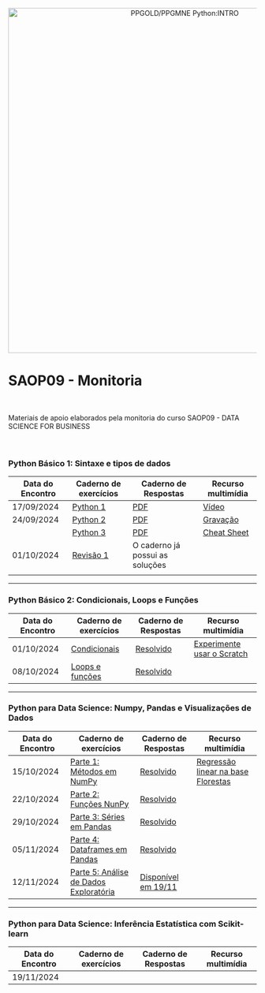 
<p style ="text-align:center">
    <img src="http://epecora.com.br/DataFiles/BannerUFPR.png" width="700" alt="PPGOLD/PPGMNE Python:INTRO"  />
</p>

# SAOP09 - Monitoria
<br>

Materiais de apoio elaborados pela monitoria do curso SAOP09 - DATA SCIENCE FOR BUSINESS
<BR><BR><BR>
### Python Básico 1: Sintaxe e tipos de dados
| Data do Encontro | Caderno de exercícios | Caderno de Respostas | Recurso multimídia |
|------------------|-----------------------|----------------------|--------------------|
|17/09/2024        | [Python 1](https://colab.research.google.com/drive/1eieqtIzlTgcmB589Z-4P2kKIXrOA2e55)| [PDF](https://github.com/3ff3x0r/SAOP09-Monitoria/blob/main/Exercicios_01_respostas.pdf) | [Vídeo](https://youtu.be/shO5lt7XeWM)|
|24/09/2024        | [Python 2](https://colab.research.google.com/drive/1bcb8EwZ_eAWv_VWIQDYJ42GCyhWCuGAn)| [PDF](https://github.com/3ff3x0r/SAOP09-Monitoria/blob/main/Exercicios_02_respostas.pdf) | [Gravação](https://ufprbr0.sharepoint.com/sites/2024-2-saop09-n1/Documentos%20Compartilhados/Monitoria%20SAOP09/Recordings/Meeting%20in%20_Monitoria%20SAOP09_-20240924_180951-Meeting%20Recording.mp4?web=1&referrer=Teams.TEAMS-WEB&referrerScenario=MeetingChicletGetLink.view) |
|        | [Python 3](https://colab.research.google.com/drive/1oF1beHPgsdsbSuVvbtwT3GVundg6KvEz)| [PDF](https://github.com/3ff3x0r/SAOP09-Monitoria/blob/main/Exercicios_03_respostas.pdf) | [Cheat Sheet](https://nbisweden.github.io/workshop-python/img/cheat_sheet.pdf)|
|01/10/2024        | [Revisão 1](https://colab.research.google.com/drive/1KSoRtzpQnk_LTYQOJUBqwkCQvNNphnkp#scrollTo=2bd0fc7d)| O caderno já possui as soluções
 | |

----
### Python Básico 2: Condicionais, Loops e Funções

| Data do Encontro | Caderno de exercícios | Caderno de Respostas | Recurso multimídia |
|------------------|-----------------------|----------------------|--------------------|
|01/10/2024        | [Condicionais](https://colab.research.google.com/drive/1QTnEVBWCTw_gbGqgy9ZaE02IirbKN2Gz?usp=sharing)| [Resolvido](https://colab.research.google.com/drive/1DOtG52eB4cTTK9dQPkKuG7421rGGpI-Q?usp=sharing) | [Experimente usar o Scratch](https://scratch.mit.edu/projects/editor/?tutorial=all)|
|08/10/2024        | [Loops e funções](https://colab.research.google.com/drive/1-LTYtZs7uSx2g9EH48OQHKcVx-rsodi0?usp=sharing)| [Resolvido](https://colab.research.google.com/drive/1uT4f71uTPT726xYb-wZiv2HF1fHOBy-I?usp=sharing) | |

----
### Python para Data Science: Numpy, Pandas e Visualizações de Dados
| Data do Encontro | Caderno de exercícios | Caderno de Respostas | Recurso multimídia |
|------------------|-----------------------|----------------------|--------------------|
|15/10/2024        | [Parte 1: Métodos em NumPy](https://colab.research.google.com/drive/16uSXQqAI0sazEFw6Jj1a0ZU_1W2hpnB4)| [Resolvido](https://colab.research.google.com/drive/1hSgOuL-UkAT5FNlRm86eCy8HbrBjWuzV?usp=sharing) | [Regressão linear na base Florestas](https://colab.research.google.com/drive/1x_FhBVAsMVOquM1TTXBNhgNeb7WitYqg?usp=sharing)|
|22/10/2024        | [Parte 2: Funções NunPy](https://colab.research.google.com/drive/1uj-sqjbWXfat0ZUqMKZVoN22iRp2YEFZ?usp=sharing)| [Resolvido](https://colab.research.google.com/drive/12NgGsC_YKAv0Lv9Y76xLFXIld5b8b3SA?usp=sharing) | |
|29/10/2024        | [Parte 3: Séries em Pandas](https://colab.research.google.com/drive/15_DUi3acw6gvb6PoUBoeWZGRkpdSh5aY?usp=sharing)|  [Resolvido](https://colab.research.google.com/drive/1KCBmUAf4x9tP1RlkanTWlLslfogdXYLB?usp=sharing)| |
|05/11/2024        | [Parte 4: Dataframes em Pandas](https://colab.research.google.com/drive/1d_kp-kGLQ2_V3sPVBp99sxUV16dWI9_Y?usp=sharing)| [Resolvido](https://colab.research.google.com/drive/1jZ8aEpB_cGSLR11poO3Xp9NjsQJhcKfX?usp=sharing) | |
|12/11/2024        | [Parte 5: Análise de Dados Exploratória](https://colab.research.google.com/drive/1kjN7Dy1OwOsYt24JmCTZQZnb19MLsxCQ?usp=sharing)| [Disponível em 19/11](https://colab.research.google.com/drive/14cBCrL8OdQQOZQh6OOBflzA8qr0Ckdcq?usp=sharing)  | |

----
### Python para Data Science: Inferência Estatística com Scikit-learn
| Data do Encontro | Caderno de exercícios | Caderno de Respostas | Recurso multimídia |
|------------------|-----------------------|----------------------|--------------------|
|19/11/2024        | []()|  | |
